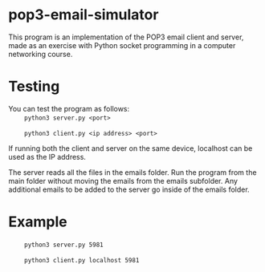 # pop3-email-simulator

This program is an implementation of the POP3 email client and server, made as an exercise with Python socket programming in a computer networking course.

# Testing
You can test the program as follows:<br/>
&nbsp;&nbsp;&nbsp;&nbsp;&nbsp;&nbsp;&nbsp;&nbsp;`python3 server.py <port>` <br/>

&nbsp;&nbsp;&nbsp;&nbsp;&nbsp;&nbsp;&nbsp;&nbsp;`python3 client.py <ip address> <port>` <br/>

If running both the client and server on the same device, localhost can be used as the IP address. 

The server reads all the files in the emails folder. Run the program from the main folder without moving the emails from the emails subfolder. Any additional emails to be added to the server go inside of the emails folder.

# Example

&nbsp;&nbsp;&nbsp;&nbsp;&nbsp;&nbsp;&nbsp;&nbsp;`python3 server.py 5981`

&nbsp;&nbsp;&nbsp;&nbsp;&nbsp;&nbsp;&nbsp;&nbsp;`python3 client.py localhost 5981`